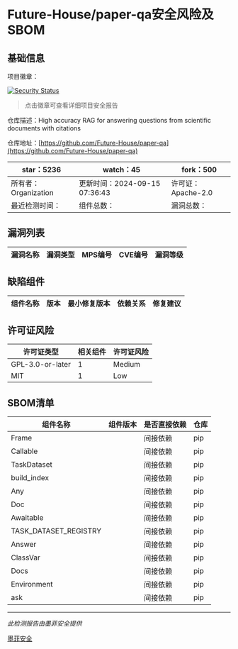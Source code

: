 # Future-House/paper-qa安全风险及SBOM

## 基础信息

项目徽章：

[![Security Status](https://www.murphysec.com/platform3/v31/badge/1835388074944970752.svg)](https://www.murphysec.com/console/report/1835388074894639104/1835388074944970752)

> 点击徽章可查看详细项目安全报告

仓库描述：High accuracy RAG for answering questions from scientific documents with citations

仓库地址：[https://github.com/Future-House/paper-qa](https://github.com/Future-House/paper-qa)

| star：5236 | watch：45 | fork：500 |
| ----------- | -------------- | ------------ |
| 所有者：Organization | 更新时间：2024-09-15 07:36:43 | 许可证：Apache-2.0 |
| 最近检测时间： | 组件总数： | 漏洞总数： |




## 漏洞列表

| 漏洞名称 | 漏洞类型 | MPS编号 | CVE编号 | 漏洞等级 |
| ------- | ------ | ------- | ------ | ----- |





## 缺陷组件

| 组件名称 | 版本 | 最小修复版本 | 依赖关系 | 修复建议 |
| -------- | ---- | ------------ | -------- | -------- |





## 许可证风险

| 许可证类型 | 相关组件 | 许可证风险 |
| ---------- | -------- | ---------- |
|GPL-3.0-or-later|1|Medium|
|MIT|1|Low|




## SBOM清单

| 组件名称 | 组件版本 | 是否直接依赖 | 仓库 |
| -------- | -------- | ------------ | ---- |
|Frame||间接依赖|pip|
|Callable||间接依赖|pip|
|TaskDataset||间接依赖|pip|
|build_index||间接依赖|pip|
|Any||间接依赖|pip|
|Doc||间接依赖|pip|
|Awaitable||间接依赖|pip|
|TASK_DATASET_REGISTRY||间接依赖|pip|
|Answer||间接依赖|pip|
|ClassVar||间接依赖|pip|
|Docs||间接依赖|pip|
|Environment||间接依赖|pip|
|ask||间接依赖|pip|


------

*此检测报告由墨菲安全提供*

[墨菲安全](www.murphysec.com)